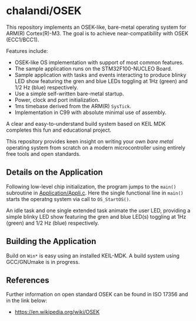 chalandi/OSEK
==================

This repository implements an OSEK-like, bare-metal
operating system for ARM(R) Cortex(R)-M3.
The goal is to achieve near-compatibility with OSEK (ECC1/BCC1).

Features include:
  - OSEK-like OS implementation with support of most common features.
  - The sample application runs on the STM32F100-NUCLEO Board.
  - Sample application with tasks and events interacting to produce blinky LED show featuring the gren and blue LEDs toggling at 1Hz (green) and 1/2 Hz (blue) respectively.
  - Use a simple self-written bare-metal startup.
  - Power, clock and port initialization.
  - 1ms timebase derived from the ARM(R) `SysTick`.
  - Implementation in C99 with absolute minimal use of assembly.

A clear and easy-to-understand build system based on KEIL MDK
completes this fun and educational project.

This repository provides keen insight on writing your own
_bare_ _metal_ operating system from scratch on a modern
microcontroller using entirely free tools and open standards.

## Details on the Application

Following low-level chip initialization, the program jumps
to the `main()` subroutine in [Application/Appli.c](./Application/Appli.c).
Here the single functional line in `main()`
starts the operatng system via call to `OS_StartOS()`.

An idle task and one single extended task animate the user LED,
providing a simple blinky LED show featuring the gren and blue
LED(s) toggling at 1Hz (green) and 1/2 Hz (blue) respectively.

## Building the Application

Build on `Win*` is easy using an installed KEIL-MDK.
A build system using GCC/GNUmake is in progress.

## References
Further information on open standard OSEK can be found in ISO 17356 and in the link below:
* https://en.wikipedia.org/wiki/OSEK
